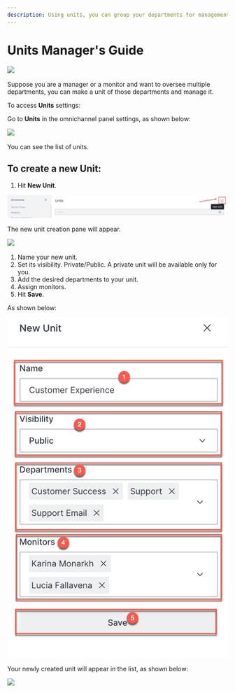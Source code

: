 ```yaml
---
description: Using units, you can group your departments for management purposes.
---
```


# Units Manager's Guide

![](<../../.gitbook/assets/2021-06-10\_22-31-38 (3) (3) (3) (3) (3) (3) (3) (3) (3) (2) (3) (1) (1) (1) (12) (22).jpg>)

Suppose you are a manager or a monitor and want to oversee multiple departments, you can make a unit of those departments and manage it.

To access **Units** settings:

Go to **Units** in the omnichannel panel settings, as shown below:

![](<../../.gitbook/assets/0 (13).png>)

You can see the list of units.

## To create a new Unit:

1. Hit **New Unit**.

![](<../../.gitbook/assets/1 (13).png>)

The new unit creation pane will appear.

![](<../../.gitbook/assets/2 (11).png>)

1. Name your new unit.
2. Set its visibility. Private/Public. A private unit will be available only for you.
3. Add the desired departments to your unit.
4. Assign monitors.
5. Hit **Save**.

As shown below:

![](<../../.gitbook/assets/3 (11).png>)

Your newly created unit will appear in the list, as shown below:

![](<../../.gitbook/assets/4 (12).png>)
